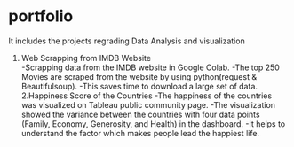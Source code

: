 # portfolio
It includes the projects regrading Data Analysis and visualization

1. Web Scrapping from IMDB Website     
  -Scrapping data from the IMDB website in Google Colab.
  -The top 250 Movies are scraped from the website by using python(request & Beautifulsoup). 
  -This saves time to download a large set of data.    
2.Happiness Score of the Countries
  -The happiness of the countries was visualized on Tableau public community page.
  -The visualization showed the variance between the countries with four data points (Family, Economy, Generosity, and Health) in the dashboard.
  -It helps to understand the factor which makes people lead the happiest life.

